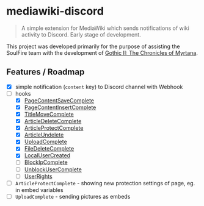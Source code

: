# mediawiki-discord

> A simple extension for MediaWiki which sends notifications of wiki activity to Discord. Early stage of development.

This project was developed primarily for the purpose of assisting the SoulFire team with the development of [Gothic II: The Chronicles of Myrtana](https://kronikimyrtany.pl/en).

## Features / Roadmap 

- [x] simple notification (`content` key) to Discord channel with Webhook 
- [ ] hooks
  - [x] [PageContentSaveComplete](https://www.mediawiki.org/wiki/Manual:Hooks/PageContentSaveComplete)
  - [x] [PageContentInsertComplete](https://www.mediawiki.org/wiki/Manual:Hooks/PageContentInsertComplete)
  - [x] [TitleMoveComplete](https://www.mediawiki.org/wiki/Manual:Hooks/TitleMoveComplete)
  - [x] [ArticleDeleteComplete](https://www.mediawiki.org/wiki/Manual:Hooks/ArticleDeleteComplete)
  - [x] [ArticleProtectComplete](https://www.mediawiki.org/wiki/Manual:Hooks/ArticleProtectComplete)
  - [x] [ArticleUndelete](https://www.mediawiki.org/wiki/Manual:Hooks/ArticleUndelete)
  - [x] [UploadComplete](https://www.mediawiki.org/wiki/Manual:Hooks/UploadComplete)
  - [x] [FileDeleteComplete](https://www.mediawiki.org/wiki/Manual:Hooks/FileDeleteComplete)
  - [x] [LocalUserCreated](https://www.mediawiki.org/wiki/Manual:Hooks/LocalUserCreated)
  - [ ] [BlockIpComplete](https://www.mediawiki.org/wiki/Manual:Hooks/BlockIpComplete)
  - [ ] [UnblockUserComplete](https://www.mediawiki.org/wiki/Manual:Hooks/UnblockUserComplete)
  - [ ] [UserRights](https://www.mediawiki.org/wiki/Manual:Hooks/UserRights)
- [ ] `ArticleProtectComplete` - showing new protection settings of page, eg. in embed variables
- [ ] `UploadComplete` - sending pictures as embeds
